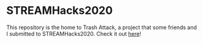 # STREAMHacks2020

This repository is the home to Trash Attack, a project that some friends and I submitted to STREAMHacks2020. Check it out [here](https://devpost.com/software/trash-attack-3vm0g5)!
